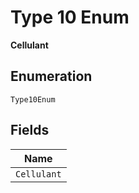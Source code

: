 
# Type 10 Enum

**Cellulant**

## Enumeration

`Type10Enum`

## Fields

| Name |
|  --- |
| `Cellulant` |

